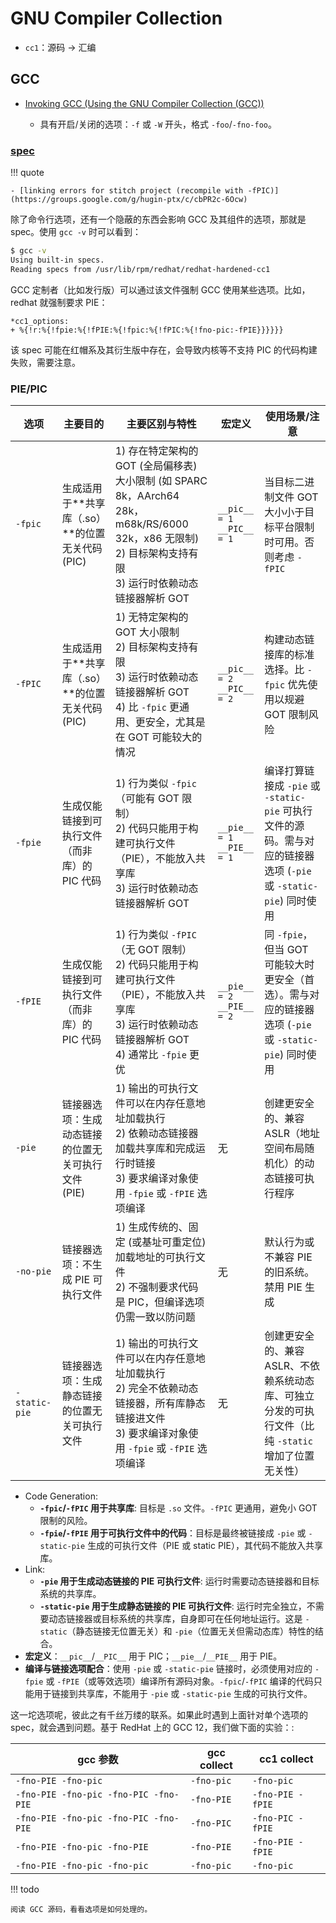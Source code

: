 # GNU Compiler Collection

- `cc1`：源码 -> 汇编

## GCC

- [Invoking GCC (Using the GNU Compiler Collection (GCC))](https://gcc.gnu.org/onlinedocs/gcc/Invoking-GCC.html)

    - 具有开启/关闭的选项：`-f` 或 `-W` 开头，格式 `-foo`/`-fno-foo`。

### [spec](https://gcc.gnu.org/onlinedocs/gcc/Spec-Files.html)

!!! quote

    - [linking errors for stitch project (recompile with -fPIC)](https://groups.google.com/g/hugin-ptx/c/cbPR2c-6Ocw)

除了命令行选项，还有一个隐蔽的东西会影响 GCC 及其组件的选项，那就是 spec。使用 `gcc -v` 时可以看到：

```bash
$ gcc -v
Using built-in specs.
Reading specs from /usr/lib/rpm/redhat/redhat-hardened-cc1
```

GCC 定制者（比如发行版）可以通过该文件强制 GCC 使用某些选项。比如，redhat 就强制要求 PIE：

```text title="redhat-hardened-cc1"
*cc1_options:
+ %{!r:%{!fpie:%{!fPIE:%{!fpic:%{!fPIC:%{!fno-pic:-fPIE}}}}}}
```

该 spec 可能在红帽系及其衍生版中存在，会导致内核等不支持 PIC 的代码构建失败，需要注意。

### PIE/PIC

| 选项 | 主要目的 | 主要区别与特性 | 宏定义 | 使用场景/注意 |
|------|----------|----------------|--------|---------------|
| `-fpic` | 生成适用于**共享库（.so）**的位置无关代码 (PIC) | 1) 存在特定架构的 GOT (全局偏移表) 大小限制 (如 SPARC 8k，AArch64 28k，m68k/RS/6000 32k，x86 无限制)<br>2) 目标架构支持有限<br>3) 运行时依赖动态链接器解析 GOT | `__pic__ = 1`<br>`__PIC__ = 1` | 当目标二进制文件 GOT 大小小于目标平台限制时可用。否则考虑 `-fPIC` |
| `-fPIC` | 生成适用于**共享库（.so）**的位置无关代码 (PIC) | 1) 无特定架构的 GOT 大小限制<br>2) 目标架构支持有限<br>3) 运行时依赖动态链接器解析 GOT<br>4) 比 `-fpic` 更通用、更安全，尤其是在 GOT 可能较大的情况 | `__pic__ = 2`<br>`__PIC__ = 2` | 构建动态链接库的标准选择。比 `-fpic` 优先使用以规避 GOT 限制风险 |
| `-fpie` | 生成仅能链接到可执行文件（而非库）的 PIC 代码 | 1) 行为类似 `-fpic`（可能有 GOT 限制）<br>2) 代码只能用于构建可执行文件（PIE），不能放入共享库<br>3) 运行时依赖动态链接器解析 GOT | `__pie__ = 1`<br>`__PIE__ = 1` | 编译打算链接成 `-pie` 或 `-static-pie` 可执行文件的源码。需与对应的链接器选项 (`-pie` 或 `-static-pie`) 同时使用 |
| `-fPIE` | 生成仅能链接到可执行文件（而非库）的 PIC 代码 | 1) 行为类似 `-fPIC`（无 GOT 限制）<br>2) 代码只能用于构建可执行文件（PIE），不能放入共享库<br>3) 运行时依赖动态链接器解析 GOT<br>4) 通常比 `-fpie` 更优 | `__pie__ = 2`<br>`__PIE__ = 2` | 同 `-fpie`，但当 GOT 可能较大时更安全（首选）。需与对应的链接器选项 (`-pie` 或 `-static-pie`) 同时使用 |
| `-pie` | 链接器选项：生成动态链接的位置无关可执行文件 (PIE) | 1) 输出的可执行文件可以在内存任意地址加载执行<br>2) 依赖动态链接器加载共享库和完成运行时链接<br>3) 要求编译对象使用 `-fpie` 或 `-fPIE` 选项编译 | 无 | 创建更安全的、兼容 ASLR（地址空间布局随机化）的动态链接可执行程序 |
| `-no-pie`| 链接器选项：不生成 PIE 可执行文件 | 1) 生成传统的、固定 (或基址可重定位) 加载地址的可执行文件<br>2) 不强制要求代码是 PIC，但编译选项仍需一致以防问题 | 无 | 默认行为或不兼容 PIE 的旧系统。禁用 PIE 生成 |
| `-static-pie` | 链接器选项：生成静态链接的位置无关可执行文件 | 1) 输出的可执行文件可以在内存任意地址加载执行<br>2) 完全不依赖动态链接器，所有库静态链接进文件<br>3) 要求编译对象使用 `-fpie` 或 `-fPIE` 选项编译 | 无 | 创建更安全的、兼容 ASLR、不依赖系统动态库、可独立分发的可执行文件（比纯 `-static` 增加了位置无关性） |

- Code Generation:
    - **`-fpic`/`-fPIC` 用于共享库**: 目标是 `.so` 文件。`-fPIC` 更通用，避免小 GOT 限制的风险。
    - **`-fpie`/`-fPIE` 用于可执行文件中的代码**：目标是最终被链接成 `-pie` 或 `-static-pie` 生成的可执行文件（PIE 或 static PIE），其代码不能放入共享库。
- Link:
    - **`-pie` 用于生成动态链接的 PIE 可执行文件**: 运行时需要动态链接器和目标系统的共享库。
    - **`-static-pie` 用于生成静态链接的 PIE 可执行文件**: 运行时完全独立，不需要动态链接器或目标系统的共享库，自身即可在任何地址运行。这是 `-static`（静态链接无位置无关）和 `-pie`（位置无关但需动态库）特性的结合。
- **宏定义**：`__pic__`/`__PIC__` 用于 PIC；`__pie__`/`__PIE__` 用于 PIE。
- **编译与链接选项配合**：使用 `-pie` 或 `-static-pie` 链接时，必须使用对应的 `-fpie` 或 `-fPIE`（或等效选项）编译所有源码对象。`-fpic`/`-fPIC` 编译的代码只能用于链接到共享库，不能用于 `-pie` 或 `-static-pie` 生成的可执行文件。

这一坨选项呢，彼此之有千丝万缕的联系。如果此时遇到上面针对单个选项的 spec，就会遇到问题。基于 RedHat 上的 GCC 12，我们做下面的实验：:

| gcc 参数 | gcc collect | cc1 collect |
| - | - | - |
| `-fno-PIE -fno-pic` | `-fno-pic` | `-fno-pic` |
| `-fno-PIE -fno-pic -fno-PIC -fno-PIE` | `-fno-PIE` | `-fno-PIE -fPIE` |
| `-fno-PIE -fno-pic -fno-PIC -fno-PIE` | `-fno-PIC` | `-fno-PIC -fPIE` |
| `-fno-PIE -fno-pic -fno-PIE` | `-fno-PIE` | `-fno-PIE -fPIE` |
| `-fno-PIE -fno-pic -fno-pic` | `-fno-pic` | `-fno-pic` |

!!! todo

    阅读 GCC 源码，看看选项是如何处理的。
